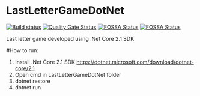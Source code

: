 # LastLetterGameDotNet
[![Build status](https://ci.appveyor.com/api/projects/status/ejd4qou9wroh5jdi/branch/master?svg=true)](https://ci.appveyor.com/project/OlexandrTymoshenko/lastlettergamedotnet/branch/master)
[![Quality Gate Status](https://sonarcloud.io/api/project_badges/measure?project=LastLetterGameDotNet&metric=alert_status)](https://sonarcloud.io/dashboard?id=LastLetterGameDotNet)
[![FOSSA Status](https://app.fossa.com/api/projects/git%2Bgithub.com%2FOlexandrTymoshenko%2FLastLetterGameDotNet.svg?type=shield)](https://app.fossa.com/projects/git%2Bgithub.com%2FOlexandrTymoshenko%2FLastLetterGameDotNet?ref=badge_shield)
[![FOSSA Status](https://app.fossa.com/api/projects/git%2Bgithub.com%2FOlexandrTymoshenko%2FLastLetterGameDotNet.svg?type=small)](https://app.fossa.com/projects/git%2Bgithub.com%2FOlexandrTymoshenko%2FLastLetterGameDotNet?ref=badge_small)

Last letter game developed using .Net Core 2.1 SDK 

#How to run:

1. Install .Net Core 2.1 SDK https://dotnet.microsoft.com/download/dotnet-core/2.1
2. Open cmd in LastLetterGameDotNet folder
3. dotnet restore
4. dotnet run

